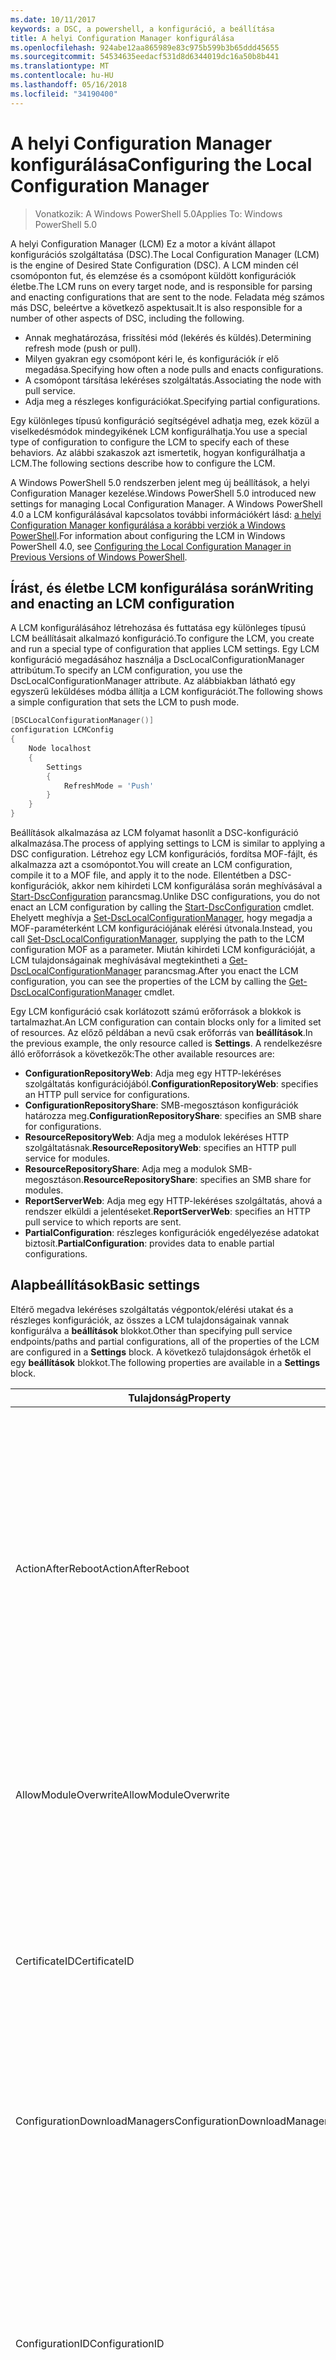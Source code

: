 ```yaml
---
ms.date: 10/11/2017
keywords: a DSC, a powershell, a konfiguráció, a beállítása
title: A helyi Configuration Manager konfigurálása
ms.openlocfilehash: 924abe12aa865989e83c975b599b3b65ddd45655
ms.sourcegitcommit: 54534635eedacf531d8d6344019dc16a50b8b441
ms.translationtype: MT
ms.contentlocale: hu-HU
ms.lasthandoff: 05/16/2018
ms.locfileid: "34190400"
---
```

# <a name="configuring-the-local-configuration-manager"></a><span data-ttu-id="a6c95-103">A helyi Configuration Manager konfigurálása</span><span class="sxs-lookup"><span data-stu-id="a6c95-103">Configuring the Local Configuration Manager</span></span>

> <span data-ttu-id="a6c95-104">Vonatkozik: A Windows PowerShell 5.0</span><span class="sxs-lookup"><span data-stu-id="a6c95-104">Applies To: Windows PowerShell 5.0</span></span>

<span data-ttu-id="a6c95-105">A helyi Configuration Manager (LCM) Ez a motor a kívánt állapot konfigurációs szolgáltatása (DSC).</span><span class="sxs-lookup"><span data-stu-id="a6c95-105">The Local Configuration Manager (LCM) is the engine of Desired State Configuration (DSC).</span></span>
<span data-ttu-id="a6c95-106">A LCM minden cél csomóponton fut, és elemzése és a csomópont küldött konfigurációk életbe.</span><span class="sxs-lookup"><span data-stu-id="a6c95-106">The LCM runs on every target node, and is responsible for parsing and enacting configurations that are sent to the node.</span></span>
<span data-ttu-id="a6c95-107">Feladata még számos más DSC, beleértve a következő aspektusait.</span><span class="sxs-lookup"><span data-stu-id="a6c95-107">It is also responsible for a number of other aspects of DSC, including the following.</span></span>

- <span data-ttu-id="a6c95-108">Annak meghatározása, frissítési mód (lekérés és küldés).</span><span class="sxs-lookup"><span data-stu-id="a6c95-108">Determining refresh mode (push or pull).</span></span>
- <span data-ttu-id="a6c95-109">Milyen gyakran egy csomópont kéri le, és konfigurációk ír elő megadása.</span><span class="sxs-lookup"><span data-stu-id="a6c95-109">Specifying how often a node pulls and enacts configurations.</span></span>
- <span data-ttu-id="a6c95-110">A csomópont társítása lekéréses szolgáltatás.</span><span class="sxs-lookup"><span data-stu-id="a6c95-110">Associating the node with pull service.</span></span>
- <span data-ttu-id="a6c95-111">Adja meg a részleges konfigurációkat.</span><span class="sxs-lookup"><span data-stu-id="a6c95-111">Specifying partial configurations.</span></span>

<span data-ttu-id="a6c95-112">Egy különleges típusú konfiguráció segítségével adhatja meg, ezek közül a viselkedésmódok mindegyikének LCM konfigurálhatja.</span><span class="sxs-lookup"><span data-stu-id="a6c95-112">You use a special type of configuration to configure the LCM to specify each of these behaviors.</span></span>
<span data-ttu-id="a6c95-113">Az alábbi szakaszok azt ismertetik, hogyan konfigurálhatja a LCM.</span><span class="sxs-lookup"><span data-stu-id="a6c95-113">The following sections describe how to configure the LCM.</span></span>

<span data-ttu-id="a6c95-114">A Windows PowerShell 5.0 rendszerben jelent meg új beállítások, a helyi Configuration Manager kezelése.</span><span class="sxs-lookup"><span data-stu-id="a6c95-114">Windows PowerShell 5.0 introduced new settings for managing Local Configuration Manager.</span></span>
<span data-ttu-id="a6c95-115">A Windows PowerShell 4.0 a LCM konfigurálásával kapcsolatos további információkért lásd: [a helyi Configuration Manager konfigurálása a korábbi verziók a Windows PowerShell](metaconfig4.md).</span><span class="sxs-lookup"><span data-stu-id="a6c95-115">For information about configuring the LCM in Windows PowerShell 4.0, see [Configuring the Local Configuration Manager in Previous Versions of Windows PowerShell](metaconfig4.md).</span></span>

## <a name="writing-and-enacting-an-lcm-configuration"></a><span data-ttu-id="a6c95-116">Írást, és életbe LCM konfigurálása során</span><span class="sxs-lookup"><span data-stu-id="a6c95-116">Writing and enacting an LCM configuration</span></span>

<span data-ttu-id="a6c95-117">A LCM konfigurálásához létrehozása és futtatása egy különleges típusú LCM beállításait alkalmazó konfiguráció.</span><span class="sxs-lookup"><span data-stu-id="a6c95-117">To configure the LCM, you create and run a special type of configuration that applies LCM settings.</span></span>
<span data-ttu-id="a6c95-118">Egy LCM konfiguráció megadásához használja a DscLocalConfigurationManager attribútum.</span><span class="sxs-lookup"><span data-stu-id="a6c95-118">To specify an LCM configuration, you use the DscLocalConfigurationManager attribute.</span></span>
<span data-ttu-id="a6c95-119">Az alábbiakban látható egy egyszerű leküldéses módba állítja a LCM konfigurációt.</span><span class="sxs-lookup"><span data-stu-id="a6c95-119">The following shows a simple configuration that sets the LCM to push mode.</span></span>

```powershell
[DSCLocalConfigurationManager()]
configuration LCMConfig
{
    Node localhost
    {
        Settings
        {
            RefreshMode = 'Push'
        }
    }
}
```

<span data-ttu-id="a6c95-120">Beállítások alkalmazása az LCM folyamat hasonlít a DSC-konfiguráció alkalmazása.</span><span class="sxs-lookup"><span data-stu-id="a6c95-120">The process of applying settings to LCM is similar to applying a DSC configuration.</span></span>
<span data-ttu-id="a6c95-121">Létrehoz egy LCM konfigurációs, fordítsa MOF-fájlt, és alkalmazza azt a csomópontot.</span><span class="sxs-lookup"><span data-stu-id="a6c95-121">You will create an LCM configuration, compile it to a MOF file, and apply it to the node.</span></span>
<span data-ttu-id="a6c95-122">Ellentétben a DSC-konfigurációk, akkor nem kihirdeti LCM konfigurálása során meghívásával a [Start-DscConfiguration](https://technet.microsoft.com/en-us/library/dn521623.aspx) parancsmag.</span><span class="sxs-lookup"><span data-stu-id="a6c95-122">Unlike DSC configurations, you do not enact an LCM configuration by calling the [Start-DscConfiguration](https://technet.microsoft.com/en-us/library/dn521623.aspx) cmdlet.</span></span>
<span data-ttu-id="a6c95-123">Ehelyett meghívja a [Set-DscLocalConfigurationManager](https://technet.microsoft.com/en-us/library/dn521621.aspx), hogy megadja a MOF-paraméterként LCM konfigurációjának elérési útvonala.</span><span class="sxs-lookup"><span data-stu-id="a6c95-123">Instead, you call [Set-DscLocalConfigurationManager](https://technet.microsoft.com/en-us/library/dn521621.aspx), supplying the path to the LCM configuration MOF as a parameter.</span></span>
<span data-ttu-id="a6c95-124">Miután kihirdeti LCM konfigurációját, a LCM tulajdonságainak meghívásával megtekintheti a [Get-DscLocalConfigurationManager](https://technet.microsoft.com/en-us/library/dn407378.aspx) parancsmag.</span><span class="sxs-lookup"><span data-stu-id="a6c95-124">After you enact the LCM configuration, you can see the properties of the LCM by calling the [Get-DscLocalConfigurationManager](https://technet.microsoft.com/en-us/library/dn407378.aspx) cmdlet.</span></span>

<span data-ttu-id="a6c95-125">Egy LCM konfiguráció csak korlátozott számú erőforrások a blokkok is tartalmazhat.</span><span class="sxs-lookup"><span data-stu-id="a6c95-125">An LCM configuration can contain blocks only for a limited set of resources.</span></span>
<span data-ttu-id="a6c95-126">Az előző példában a nevű csak erőforrás van **beállítások**.</span><span class="sxs-lookup"><span data-stu-id="a6c95-126">In the previous example, the only resource called is **Settings**.</span></span>
<span data-ttu-id="a6c95-127">A rendelkezésre álló erőforrások a következők:</span><span class="sxs-lookup"><span data-stu-id="a6c95-127">The other available resources are:</span></span>

* <span data-ttu-id="a6c95-128">**ConfigurationRepositoryWeb**: Adja meg egy HTTP-lekéréses szolgáltatás konfigurációjából.</span><span class="sxs-lookup"><span data-stu-id="a6c95-128">**ConfigurationRepositoryWeb**: specifies an HTTP pull service for configurations.</span></span>
* <span data-ttu-id="a6c95-129">**ConfigurationRepositoryShare**: SMB-megosztáson konfigurációk határozza meg.</span><span class="sxs-lookup"><span data-stu-id="a6c95-129">**ConfigurationRepositoryShare**: specifies an SMB share for configurations.</span></span>
* <span data-ttu-id="a6c95-130">**ResourceRepositoryWeb**: Adja meg a modulok lekéréses HTTP szolgáltatásnak.</span><span class="sxs-lookup"><span data-stu-id="a6c95-130">**ResourceRepositoryWeb**: specifies an HTTP pull service for modules.</span></span>
* <span data-ttu-id="a6c95-131">**ResourceRepositoryShare**: Adja meg a modulok SMB-megosztáson.</span><span class="sxs-lookup"><span data-stu-id="a6c95-131">**ResourceRepositoryShare**: specifies an SMB share for modules.</span></span>
* <span data-ttu-id="a6c95-132">**ReportServerWeb**: Adja meg egy HTTP-lekéréses szolgáltatás, ahová a rendszer elküldi a jelentéseket.</span><span class="sxs-lookup"><span data-stu-id="a6c95-132">**ReportServerWeb**: specifies an HTTP pull service to which reports are sent.</span></span>
* <span data-ttu-id="a6c95-133">**PartialConfiguration**: részleges konfigurációk engedélyezése adatokat biztosít.</span><span class="sxs-lookup"><span data-stu-id="a6c95-133">**PartialConfiguration**: provides data to enable partial configurations.</span></span>

## <a name="basic-settings"></a><span data-ttu-id="a6c95-134">Alapbeállítások</span><span class="sxs-lookup"><span data-stu-id="a6c95-134">Basic settings</span></span>

<span data-ttu-id="a6c95-135">Eltérő megadva lekéréses szolgáltatás végpontok/elérési utakat és a részleges konfigurációk, az összes a LCM tulajdonságainak vannak konfigurálva a **beállítások** blokkot.</span><span class="sxs-lookup"><span data-stu-id="a6c95-135">Other than specifying pull service endpoints/paths and partial configurations, all of the properties of the LCM are configured in a **Settings** block.</span></span>
<span data-ttu-id="a6c95-136">A következő tulajdonságok érhetők el egy **beállítások** blokkot.</span><span class="sxs-lookup"><span data-stu-id="a6c95-136">The following properties are available in a **Settings** block.</span></span>

|  <span data-ttu-id="a6c95-137">Tulajdonság</span><span class="sxs-lookup"><span data-stu-id="a6c95-137">Property</span></span>  |  <span data-ttu-id="a6c95-138">Típus</span><span class="sxs-lookup"><span data-stu-id="a6c95-138">Type</span></span>  |  <span data-ttu-id="a6c95-139">Leírás</span><span class="sxs-lookup"><span data-stu-id="a6c95-139">Description</span></span>   |
|----------- |------- |--------------- |
| <span data-ttu-id="a6c95-140">ActionAfterReboot</span><span class="sxs-lookup"><span data-stu-id="a6c95-140">ActionAfterReboot</span></span>| <span data-ttu-id="a6c95-141">karakterlánc</span><span class="sxs-lookup"><span data-stu-id="a6c95-141">string</span></span>| <span data-ttu-id="a6c95-142">Itt adhatja meg, mi történik, a rendszer újraindítása után a beállítások alkalmazása során.</span><span class="sxs-lookup"><span data-stu-id="a6c95-142">Specifies what happens after a reboot during the application of a configuration.</span></span> <span data-ttu-id="a6c95-143">A lehetséges értékek a következők __"ContinueConfiguration"__ és __"StopConfiguration"__.</span><span class="sxs-lookup"><span data-stu-id="a6c95-143">The possible values are __"ContinueConfiguration"__ and __"StopConfiguration"__.</span></span> <ul><li> <span data-ttu-id="a6c95-144">__ContinueConfiguration__: továbbra is a számítógép újraindítása után a jelenlegi konfiguráció alkalmazása.</span><span class="sxs-lookup"><span data-stu-id="a6c95-144">__ContinueConfiguration__: Continue applying the current configuration after machine reboot.</span></span> <span data-ttu-id="a6c95-145">Ez az az alapértelmezett érték</span><span class="sxs-lookup"><span data-stu-id="a6c95-145">This is the default value</span></span></li><li><span data-ttu-id="a6c95-146">__StopConfiguration__: állítsa le a számítógép újraindítása után az aktuális konfigurációt.</span><span class="sxs-lookup"><span data-stu-id="a6c95-146">__StopConfiguration__: Stop the current configuration after machine reboot.</span></span></li></ul>|
| <span data-ttu-id="a6c95-147">AllowModuleOverwrite</span><span class="sxs-lookup"><span data-stu-id="a6c95-147">AllowModuleOverwrite</span></span>| <span data-ttu-id="a6c95-148">logikai érték</span><span class="sxs-lookup"><span data-stu-id="a6c95-148">bool</span></span>| <span data-ttu-id="a6c95-149">__$TRUE__ Ha lekéréses szolgáltatásból letöltött új konfigurációk engedélyezettek-e a célcsomóponton lévő régi felülírják.</span><span class="sxs-lookup"><span data-stu-id="a6c95-149">__$TRUE__ if new configurations downloaded from the pull service are allowed to overwrite the old ones on the target node.</span></span> <span data-ttu-id="a6c95-150">Ellenkező esetben $FALSE.</span><span class="sxs-lookup"><span data-stu-id="a6c95-150">Otherwise, $FALSE.</span></span>|
| <span data-ttu-id="a6c95-151">CertificateID</span><span class="sxs-lookup"><span data-stu-id="a6c95-151">CertificateID</span></span>| <span data-ttu-id="a6c95-152">karakterlánc</span><span class="sxs-lookup"><span data-stu-id="a6c95-152">string</span></span>| <span data-ttu-id="a6c95-153">A konfigurációban átadott hitelesítő biztosításához használt tanúsítvány ujjlenyomata.</span><span class="sxs-lookup"><span data-stu-id="a6c95-153">The thumbprint of a certificate used to secure credentials passed in a configuration.</span></span> <span data-ttu-id="a6c95-154">További információ: [szeretné védeni a Windows PowerShell célállapot-konfiguráció-felhasználó hitelesítő adatait a](http://blogs.msdn.com/b/powershell/archive/2014/01/31/want-to-secure-credentials-in-windows-powershell-desired-state-configuration.aspx)?.</span><span class="sxs-lookup"><span data-stu-id="a6c95-154">For more information see [Want to secure credentials in Windows PowerShell Desired State Configuration](http://blogs.msdn.com/b/powershell/archive/2014/01/31/want-to-secure-credentials-in-windows-powershell-desired-state-configuration.aspx)?.</span></span> <br> <span data-ttu-id="a6c95-155">__Megjegyzés:__ ez kezeli automatikusan Azure Automation DSC lekérési szolgáltatás használatakor.</span><span class="sxs-lookup"><span data-stu-id="a6c95-155">__Note:__ this is managed automatically if using Azure Automation DSC pull service.</span></span>|
| <span data-ttu-id="a6c95-156">ConfigurationDownloadManagers</span><span class="sxs-lookup"><span data-stu-id="a6c95-156">ConfigurationDownloadManagers</span></span>| <span data-ttu-id="a6c95-157">CimInstance]</span><span class="sxs-lookup"><span data-stu-id="a6c95-157">CimInstance[]</span></span>| <span data-ttu-id="a6c95-158">Elavult.</span><span class="sxs-lookup"><span data-stu-id="a6c95-158">Obsolete.</span></span> <span data-ttu-id="a6c95-159">Használjon __ConfigurationRepositoryWeb__ és __ConfigurationRepositoryShare__ érdekében adja meg a konfigurációs lekéréses szolgáltatás végpontjait.</span><span class="sxs-lookup"><span data-stu-id="a6c95-159">Use __ConfigurationRepositoryWeb__ and __ConfigurationRepositoryShare__ blocks to define configuration pull service endpoints.</span></span>|
| <span data-ttu-id="a6c95-160">ConfigurationID</span><span class="sxs-lookup"><span data-stu-id="a6c95-160">ConfigurationID</span></span>| <span data-ttu-id="a6c95-161">karakterlánc</span><span class="sxs-lookup"><span data-stu-id="a6c95-161">string</span></span>| <span data-ttu-id="a6c95-162">A visszamenőleges kompatibilitás érdekében régebbi lekéréses szolgáltatás verziók.</span><span class="sxs-lookup"><span data-stu-id="a6c95-162">For backwards compatibility with older pull service versions.</span></span> <span data-ttu-id="a6c95-163">A GUID, amely azonosítja a konfigurációs fájl lekérni egy lekéréses szolgáltatásból.</span><span class="sxs-lookup"><span data-stu-id="a6c95-163">A GUID that identifies the configuration file to get from a pull service.</span></span> <span data-ttu-id="a6c95-164">Ha a konfiguráció neve MOF ConfigurationID.mof neve a csomópont konfigurációk fogja lekérni lekéréses szolgáltatás.</span><span class="sxs-lookup"><span data-stu-id="a6c95-164">The node will pull configurations on the pull service if the name of the configuration MOF is named ConfigurationID.mof.</span></span><br> <span data-ttu-id="a6c95-165">__Megjegyzés:__ állítani ezt a tulajdonságot, ha regisztrálja a csomópont egy lekéréses szolgáltatással használatával __RegistrationKey__ nem működik.</span><span class="sxs-lookup"><span data-stu-id="a6c95-165">__Note:__ If you set this property, registering the node with a pull service by using __RegistrationKey__ does not work.</span></span> <span data-ttu-id="a6c95-166">További információkért lásd: [konfigurációs nevű lekéréses ügyféltelepítéshez](pullClientConfigNames.md).</span><span class="sxs-lookup"><span data-stu-id="a6c95-166">For more information, see [Setting up a pull client with configuration names](pullClientConfigNames.md).</span></span>|
| <span data-ttu-id="a6c95-167">ConfigurationMode</span><span class="sxs-lookup"><span data-stu-id="a6c95-167">ConfigurationMode</span></span>| <span data-ttu-id="a6c95-168">karakterlánc</span><span class="sxs-lookup"><span data-stu-id="a6c95-168">string</span></span> | <span data-ttu-id="a6c95-169">Itt adhatja meg, hogyan a LCM ténylegesen a beállítások alkalmazása a célcsomópontokat.</span><span class="sxs-lookup"><span data-stu-id="a6c95-169">Specifies how the LCM actually applies the configuration to the target nodes.</span></span> <span data-ttu-id="a6c95-170">A lehetséges értékek: __"ApplyOnly"__,__"ApplyAndMonitor"__, és __"ApplyAndAutoCorrect"__.</span><span class="sxs-lookup"><span data-stu-id="a6c95-170">Possible values are __"ApplyOnly"__,__"ApplyAndMonitor"__, and __"ApplyAndAutoCorrect"__.</span></span> <ul><li><span data-ttu-id="a6c95-171">__ApplyOnly__: DSC konfigurációjának alkalmazására szolgál, és nincs semmi hatása további, kivéve, ha az új konfiguráció célcsomóponton való vagy szolgáltatás új konfigurációt van lekért fejlesztőre.</span><span class="sxs-lookup"><span data-stu-id="a6c95-171">__ApplyOnly__: DSC applies the configuration and does nothing further unless a new configuration is pushed to the target node or when a new configuration is pulled from a service.</span></span> <span data-ttu-id="a6c95-172">Az új konfiguráció első alkalmazása után DSC nem ellenőrzi a korábban konfigurált állapotból eltéréseket.</span><span class="sxs-lookup"><span data-stu-id="a6c95-172">After initial application of a new configuration, DSC does not check for drift from a previously configured state.</span></span> <span data-ttu-id="a6c95-173">Vegye figyelembe, hogy DSC megkísérli a konfiguráció alkalmazásához, amíg az sikeres előtt nem __ApplyOnly__ lép érvénybe.</span><span class="sxs-lookup"><span data-stu-id="a6c95-173">Note that DSC will attempt to apply the configuration until it is successful before __ApplyOnly__ takes effect.</span></span> </li><li> <span data-ttu-id="a6c95-174">__ApplyAndMonitor__: Ez az az alapértelmezett érték.</span><span class="sxs-lookup"><span data-stu-id="a6c95-174">__ApplyAndMonitor__: This is the default value.</span></span> <span data-ttu-id="a6c95-175">A LCM alkalmazza minden új konfigurációt.</span><span class="sxs-lookup"><span data-stu-id="a6c95-175">The LCM applies any new configurations.</span></span> <span data-ttu-id="a6c95-176">Az új konfiguráció első alkalmazása után a célcsomóponton drifts kívánt állapotból, ha DSC jelent a naplókban az eltérés.</span><span class="sxs-lookup"><span data-stu-id="a6c95-176">After initial application of a new configuration, if the target node drifts from the desired state, DSC reports the discrepancy in logs.</span></span> <span data-ttu-id="a6c95-177">Vegye figyelembe, hogy DSC megkísérli a konfiguráció alkalmazásához, amíg az sikeres előtt nem __ApplyAndMonitor__ lép érvénybe.</span><span class="sxs-lookup"><span data-stu-id="a6c95-177">Note that DSC will attempt to apply the configuration until it is successful before __ApplyAndMonitor__ takes effect.</span></span></li><li><span data-ttu-id="a6c95-178">__ApplyAndAutoCorrect__: DSC alkalmazza minden új konfigurációt.</span><span class="sxs-lookup"><span data-stu-id="a6c95-178">__ApplyAndAutoCorrect__: DSC applies any new configurations.</span></span> <span data-ttu-id="a6c95-179">Az új konfiguráció első alkalmazása után a célcsomópont drifts kívánt állapotból, ha DSC jelent a naplókban az eltérés, majd újra alkalmazza a jelenlegi konfiguráció.</span><span class="sxs-lookup"><span data-stu-id="a6c95-179">After initial application of a new configuration, if the target node drifts from the desired state, DSC reports the discrepancy in logs, and then re-applies the current configuration.</span></span></li></ul>|
| <span data-ttu-id="a6c95-180">ConfigurationModeFrequencyMins</span><span class="sxs-lookup"><span data-stu-id="a6c95-180">ConfigurationModeFrequencyMins</span></span>| <span data-ttu-id="a6c95-181">UInt32</span><span class="sxs-lookup"><span data-stu-id="a6c95-181">UInt32</span></span>| <span data-ttu-id="a6c95-182">Milyen gyakran (percben), a jelenlegi konfiguráció be van jelölve, és alkalmazza.</span><span class="sxs-lookup"><span data-stu-id="a6c95-182">How often, in minutes, the current configuration is checked and applied.</span></span> <span data-ttu-id="a6c95-183">A rendszer figyelmen kívül hagyja ezt a tulajdonságot, ha a ConfigurationMode tulajdonsága ApplyOnly.</span><span class="sxs-lookup"><span data-stu-id="a6c95-183">This property is ignored if the ConfigurationMode property is set to ApplyOnly.</span></span> <span data-ttu-id="a6c95-184">Az alapértelmezett érték 15.</span><span class="sxs-lookup"><span data-stu-id="a6c95-184">The default value is 15.</span></span>|
| <span data-ttu-id="a6c95-185">DebugMode</span><span class="sxs-lookup"><span data-stu-id="a6c95-185">DebugMode</span></span>| <span data-ttu-id="a6c95-186">karakterlánc</span><span class="sxs-lookup"><span data-stu-id="a6c95-186">string</span></span>| <span data-ttu-id="a6c95-187">A lehetséges értékek: __nincs__, __ForceModuleImport__, és __összes__.</span><span class="sxs-lookup"><span data-stu-id="a6c95-187">Possible values are __None__, __ForceModuleImport__, and __All__.</span></span> <ul><li><span data-ttu-id="a6c95-188">Beállítása __nincs__ gyorsítótárazott erőforrások használatára.</span><span class="sxs-lookup"><span data-stu-id="a6c95-188">Set to __None__ to use cached resources.</span></span> <span data-ttu-id="a6c95-189">Ez az alapértelmezett, és éles esetekben kell használni.</span><span class="sxs-lookup"><span data-stu-id="a6c95-189">This is the default and should be used in production scenarios.</span></span></li><li><span data-ttu-id="a6c95-190">Beállítás __ForceModuleImport__, DSC erőforrás modul, töltse be újra, még akkor is, ha azokat korábban betöltötte és gyorsítótárazott LCM okoz.</span><span class="sxs-lookup"><span data-stu-id="a6c95-190">Setting to __ForceModuleImport__, causes the LCM to reload any DSC resource modules, even if they have been previously loaded and cached.</span></span> <span data-ttu-id="a6c95-191">Ez teljesítményére hatással van a DSC-műveletek, minden modul használatára van töltve.</span><span class="sxs-lookup"><span data-stu-id="a6c95-191">This impacts the performance of DSC operations as each module is reloaded on use.</span></span> <span data-ttu-id="a6c95-192">Általában akkor használja ezt az értéket közben egy erőforrás-hibakeresés</span><span class="sxs-lookup"><span data-stu-id="a6c95-192">Typically you would use this value while debugging a resource</span></span></li><li><span data-ttu-id="a6c95-193">Ebben a kiadásban __összes__ azonos __ForceModuleImport__</span><span class="sxs-lookup"><span data-stu-id="a6c95-193">In this release, __All__ is same as __ForceModuleImport__</span></span></li></ul> |
| <span data-ttu-id="a6c95-194">RebootNodeIfNeeded</span><span class="sxs-lookup"><span data-stu-id="a6c95-194">RebootNodeIfNeeded</span></span>| <span data-ttu-id="a6c95-195">logikai érték</span><span class="sxs-lookup"><span data-stu-id="a6c95-195">bool</span></span>| <span data-ttu-id="a6c95-196">Állítsa ezt a beállítást __$true__ automatikusan újraindítja a csomópont a konfigurációkat, amelyek a szükséges újraindítás alkalmazása után.</span><span class="sxs-lookup"><span data-stu-id="a6c95-196">Set this to __$true__ to automatically reboot the node after a configuration that requires reboot is applied.</span></span> <span data-ttu-id="a6c95-197">Ellenkező esetben kell újraindítani a rendszert manuálisan minden beállítást, amelynek ezt a csomópontot.</span><span class="sxs-lookup"><span data-stu-id="a6c95-197">Otherwise, you will have to manually reboot the node for any configuration that requires it.</span></span> <span data-ttu-id="a6c95-198">Az alapértelmezett érték __$false__.</span><span class="sxs-lookup"><span data-stu-id="a6c95-198">The default value is __$false__.</span></span> <span data-ttu-id="a6c95-199">Ezt a beállítást, ha újraindítás feltétel végrehajtása nem DSC (például a Windows Installer) által használandó egyesítése együtt a [xPendingReboot](https://github.com/powershell/xpendingreboot) modul.</span><span class="sxs-lookup"><span data-stu-id="a6c95-199">To use this setting when a reboot condition is enacted by something other than DSC (such as Windows Installer), combine this setting with the [xPendingReboot](https://github.com/powershell/xpendingreboot) module.</span></span>|
| <span data-ttu-id="a6c95-200">RefreshMode</span><span class="sxs-lookup"><span data-stu-id="a6c95-200">RefreshMode</span></span>| <span data-ttu-id="a6c95-201">karakterlánc</span><span class="sxs-lookup"><span data-stu-id="a6c95-201">string</span></span>| <span data-ttu-id="a6c95-202">Itt adhatja meg, hogyan a LCM lekérdezi a konfigurációkat.</span><span class="sxs-lookup"><span data-stu-id="a6c95-202">Specifies how the LCM gets configurations.</span></span> <span data-ttu-id="a6c95-203">A lehetséges értékek a következők __"Letiltva"__, __"Push"__, és __"Pull"__.</span><span class="sxs-lookup"><span data-stu-id="a6c95-203">The possible values are __"Disabled"__, __"Push"__, and __"Pull"__.</span></span> <ul><li><span data-ttu-id="a6c95-204">__Letiltott__: a DSC-konfigurációk le van tiltva ezen a csomóponton.</span><span class="sxs-lookup"><span data-stu-id="a6c95-204">__Disabled__: DSC configurations are disabled for this node.</span></span></li><li> <span data-ttu-id="a6c95-205">__Leküldéses__: konfigurációk meghívásával kezdeményezett a [Start-DscConfiguration](https://technet.microsoft.com/en-us/library/dn521623.aspx) parancsmag.</span><span class="sxs-lookup"><span data-stu-id="a6c95-205">__Push__: Configurations are initiated by calling the [Start-DscConfiguration](https://technet.microsoft.com/en-us/library/dn521623.aspx) cmdlet.</span></span> <span data-ttu-id="a6c95-206">A konfiguráció alkalmazása azonnal megtörténik a csomópontra.</span><span class="sxs-lookup"><span data-stu-id="a6c95-206">The configuration is applied immediately to the node.</span></span> <span data-ttu-id="a6c95-207">Ez az alapértelmezett érték.</span><span class="sxs-lookup"><span data-stu-id="a6c95-207">This is the default value.</span></span></li><li><span data-ttu-id="a6c95-208">__Lekéréses:__ lekéréses szolgáltatás vagy az SMB elérési konfigurációk rendszeresen ellenőrzi a csomópont van konfigurálva.</span><span class="sxs-lookup"><span data-stu-id="a6c95-208">__Pull:__ The node is configured to regularly check for configurations from a pull service or SMB path.</span></span> <span data-ttu-id="a6c95-209">Ha ez a tulajdonság értéke __lekéréses__, egy HTTP (szolgáltatás) vagy SMB (megosztás) elérési utat adjon meg egy __ConfigurationRepositoryWeb__ vagy __ConfigurationRepositoryShare__ blokkot.</span><span class="sxs-lookup"><span data-stu-id="a6c95-209">If this property is set to __Pull__, you must specify an HTTP (service) or SMB (share) path in a __ConfigurationRepositoryWeb__ or __ConfigurationRepositoryShare__ block.</span></span></li></ul>|
| <span data-ttu-id="a6c95-210">RefreshFrequencyMins</span><span class="sxs-lookup"><span data-stu-id="a6c95-210">RefreshFrequencyMins</span></span>| <span data-ttu-id="a6c95-211">UInt32</span><span class="sxs-lookup"><span data-stu-id="a6c95-211">Uint32</span></span>| <span data-ttu-id="a6c95-212">Az időtartamot (percben), amelynél a LCM frissített konfigurációt beolvasandó lekéréses szolgáltatás ellenőrzi.</span><span class="sxs-lookup"><span data-stu-id="a6c95-212">The time interval, in minutes, at which the LCM checks a pull service to get updated configurations.</span></span> <span data-ttu-id="a6c95-213">A rendszer figyelmen kívül hagyja ezt az értéket, ha a LCM nem lekéréses módban van konfigurálva.</span><span class="sxs-lookup"><span data-stu-id="a6c95-213">This value is ignored if the LCM is not configured in pull mode.</span></span> <span data-ttu-id="a6c95-214">Az alapértelmezett érték 30.</span><span class="sxs-lookup"><span data-stu-id="a6c95-214">The default value is 30.</span></span>|
| <span data-ttu-id="a6c95-215">ReportManagers</span><span class="sxs-lookup"><span data-stu-id="a6c95-215">ReportManagers</span></span>| <span data-ttu-id="a6c95-216">CimInstance]</span><span class="sxs-lookup"><span data-stu-id="a6c95-216">CimInstance[]</span></span>| <span data-ttu-id="a6c95-217">Elavult.</span><span class="sxs-lookup"><span data-stu-id="a6c95-217">Obsolete.</span></span> <span data-ttu-id="a6c95-218">Használjon __ReportServerWeb__ küldendő végpont meghatározása érdekében jelentésadatait lekéréses szolgáltatáshoz.</span><span class="sxs-lookup"><span data-stu-id="a6c95-218">Use __ReportServerWeb__ blocks to define an endpoint to send reporting data to a pull service.</span></span>|
| <span data-ttu-id="a6c95-219">ResourceModuleManagers</span><span class="sxs-lookup"><span data-stu-id="a6c95-219">ResourceModuleManagers</span></span>| <span data-ttu-id="a6c95-220">CimInstance]</span><span class="sxs-lookup"><span data-stu-id="a6c95-220">CimInstance[]</span></span>| <span data-ttu-id="a6c95-221">Elavult.</span><span class="sxs-lookup"><span data-stu-id="a6c95-221">Obsolete.</span></span> <span data-ttu-id="a6c95-222">Használjon __ResourceRepositoryWeb__ és __ResourceRepositoryShare__ lekéréses meghatározása érdekében szolgáltatás HTTP-végpontokról vagy SMB-elérési utak, illetve.</span><span class="sxs-lookup"><span data-stu-id="a6c95-222">Use __ResourceRepositoryWeb__ and __ResourceRepositoryShare__ blocks to define pull service HTTP endpoints or SMB paths, respectively.</span></span>|
| <span data-ttu-id="a6c95-223">PartialConfigurations</span><span class="sxs-lookup"><span data-stu-id="a6c95-223">PartialConfigurations</span></span>| <span data-ttu-id="a6c95-224">CimInstance</span><span class="sxs-lookup"><span data-stu-id="a6c95-224">CimInstance</span></span>| <span data-ttu-id="a6c95-225">Nincs megvalósítva.</span><span class="sxs-lookup"><span data-stu-id="a6c95-225">Not implemented.</span></span> <span data-ttu-id="a6c95-226">Ne használja.</span><span class="sxs-lookup"><span data-stu-id="a6c95-226">Do not use.</span></span>|
| <span data-ttu-id="a6c95-227">StatusRetentionTimeInDays</span><span class="sxs-lookup"><span data-stu-id="a6c95-227">StatusRetentionTimeInDays</span></span> | <span data-ttu-id="a6c95-228">UInt32</span><span class="sxs-lookup"><span data-stu-id="a6c95-228">UInt32</span></span>| <span data-ttu-id="a6c95-229">A LCM tartja az aktuális konfigurációs állapotát napok száma.</span><span class="sxs-lookup"><span data-stu-id="a6c95-229">The number of days the LCM keeps the status of the current configuration.</span></span>|

## <a name="pull-service"></a><span data-ttu-id="a6c95-230">Lekéréses szolgáltatás</span><span class="sxs-lookup"><span data-stu-id="a6c95-230">Pull service</span></span>

<span data-ttu-id="a6c95-231">LCM konfigurációt is támogatja a következő típusú lekéréses Szolgáltatásvégpontok:</span><span class="sxs-lookup"><span data-stu-id="a6c95-231">LCM configuration supports defining the following types of pull service endpoints:</span></span>

- <span data-ttu-id="a6c95-232">**Konfigurációs kiszolgáló**: a DSC-konfigurációk tára.</span><span class="sxs-lookup"><span data-stu-id="a6c95-232">**Configuration server**: A repository for DSC configurations.</span></span> <span data-ttu-id="a6c95-233">Adja meg a konfigurációs kiszolgálók használatával **ConfigurationRepositoryWeb** (a web-alapú kiszolgálók) és **ConfigurationRepositoryShare** (az SMB-alapú kiszolgálók) blokkokat.</span><span class="sxs-lookup"><span data-stu-id="a6c95-233">Define configuration servers by using **ConfigurationRepositoryWeb** (for web-based servers) and **ConfigurationRepositoryShare** (for SMB-based servers) blocks.</span></span>
- <span data-ttu-id="a6c95-234">**Erőforrás-kiszolgáló**: a DSC-erőforrások, PowerShell-modulok csomagolt tára.</span><span class="sxs-lookup"><span data-stu-id="a6c95-234">**Resource server**: A repository for DSC resources, packaged as PowerShell modules.</span></span> <span data-ttu-id="a6c95-235">Adja meg az erőforrás-kiszolgálók használatával **ResourceRepositoryWeb** (a web-alapú kiszolgálók) és **ResourceRepositoryShare** (az SMB-alapú kiszolgálók) blokkokat.</span><span class="sxs-lookup"><span data-stu-id="a6c95-235">Define resource servers by using **ResourceRepositoryWeb** (for web-based servers) and **ResourceRepositoryShare** (for SMB-based servers) blocks.</span></span>
- <span data-ttu-id="a6c95-236">**Jelentéskészítő kiszolgáló**: egy szolgáltatás, amely DSC jelentés adatokat küld.</span><span class="sxs-lookup"><span data-stu-id="a6c95-236">**Report server**: A service that DSC sends report data to.</span></span> <span data-ttu-id="a6c95-237">Adja meg a jelentéskészítő kiszolgáló használatával **ReportServerWeb** blokkolja.</span><span class="sxs-lookup"><span data-stu-id="a6c95-237">Define report servers by using **ReportServerWeb** blocks.</span></span> <span data-ttu-id="a6c95-238">A jelentéskészítő kiszolgáló webszolgáltatás kell lennie.</span><span class="sxs-lookup"><span data-stu-id="a6c95-238">A report server must be a web service.</span></span>

<span data-ttu-id="a6c95-239">További információ a lekéréses szolgáltatás:, [kívánt állapot konfigurációs lekéréses szolgáltatás](pullServer.md).</span><span class="sxs-lookup"><span data-stu-id="a6c95-239">For more details on pull service see, [Desired State Configuration Pull Service](pullServer.md).</span></span>

## <a name="configuration-server-blocks"></a><span data-ttu-id="a6c95-240">Konfigurációs kiszolgáló blokkok</span><span class="sxs-lookup"><span data-stu-id="a6c95-240">Configuration server blocks</span></span>

<span data-ttu-id="a6c95-241">A web-alapú konfigurációs kiszolgáló megadásához hozzon létre egy **ConfigurationRepositoryWeb** blokkot.</span><span class="sxs-lookup"><span data-stu-id="a6c95-241">To define a web-based configuration server, you create a **ConfigurationRepositoryWeb** block.</span></span>
<span data-ttu-id="a6c95-242">A **ConfigurationRepositoryWeb** következő tulajdonságait határozza meg.</span><span class="sxs-lookup"><span data-stu-id="a6c95-242">A **ConfigurationRepositoryWeb** defines the following properties.</span></span>

|<span data-ttu-id="a6c95-243">Tulajdonság</span><span class="sxs-lookup"><span data-stu-id="a6c95-243">Property</span></span>|<span data-ttu-id="a6c95-244">Típus</span><span class="sxs-lookup"><span data-stu-id="a6c95-244">Type</span></span>|<span data-ttu-id="a6c95-245">Leírás</span><span class="sxs-lookup"><span data-stu-id="a6c95-245">Description</span></span>|
|---|---|---|
|<span data-ttu-id="a6c95-246">AllowUnsecureConnection</span><span class="sxs-lookup"><span data-stu-id="a6c95-246">AllowUnsecureConnection</span></span>|<span data-ttu-id="a6c95-247">logikai érték</span><span class="sxs-lookup"><span data-stu-id="a6c95-247">bool</span></span>|<span data-ttu-id="a6c95-248">Beállítása **$TRUE** a kiszolgálóhoz hitelesítés anélkül, hogy a csomópont kapcsolatok lehetővé tételéhez.</span><span class="sxs-lookup"><span data-stu-id="a6c95-248">Set to **$TRUE** to allow connections from the node to the server without authentication.</span></span> <span data-ttu-id="a6c95-249">Beállítása **$FALSE** hitelesítést igényel.</span><span class="sxs-lookup"><span data-stu-id="a6c95-249">Set to **$FALSE** to require authentication.</span></span>|
|<span data-ttu-id="a6c95-250">CertificateID</span><span class="sxs-lookup"><span data-stu-id="a6c95-250">CertificateID</span></span>|<span data-ttu-id="a6c95-251">karakterlánc</span><span class="sxs-lookup"><span data-stu-id="a6c95-251">string</span></span>|<span data-ttu-id="a6c95-252">A kiszolgálón elvégzett hitelesítéshez használt tanúsítvány ujjlenyomata.</span><span class="sxs-lookup"><span data-stu-id="a6c95-252">The thumbprint of a certificate used to authenticate to the server.</span></span>|
|<span data-ttu-id="a6c95-253">ConfigurationNames</span><span class="sxs-lookup"><span data-stu-id="a6c95-253">ConfigurationNames</span></span>|<span data-ttu-id="a6c95-254">String]</span><span class="sxs-lookup"><span data-stu-id="a6c95-254">String[]</span></span>|<span data-ttu-id="a6c95-255">A cél csomópont lekérése konfigurációk nevei tömbjét.</span><span class="sxs-lookup"><span data-stu-id="a6c95-255">An array of names of configurations to be pulled by the target node.</span></span> <span data-ttu-id="a6c95-256">Segítségükkel lehetséges ugyanis csak akkor, ha a csomópont használatával a lekéréses szolgáltatással van regisztrálva a **RegistrationKey**.</span><span class="sxs-lookup"><span data-stu-id="a6c95-256">These are used only if the node is registered with the pull service by using a **RegistrationKey**.</span></span> <span data-ttu-id="a6c95-257">További információkért lásd: [konfigurációs nevű lekéréses ügyféltelepítéshez](pullClientConfigNames.md).</span><span class="sxs-lookup"><span data-stu-id="a6c95-257">For more information, see [Setting up a pull client with configuration names](pullClientConfigNames.md).</span></span>|
|<span data-ttu-id="a6c95-258">RegistrationKey</span><span class="sxs-lookup"><span data-stu-id="a6c95-258">RegistrationKey</span></span>|<span data-ttu-id="a6c95-259">karakterlánc</span><span class="sxs-lookup"><span data-stu-id="a6c95-259">string</span></span>|<span data-ttu-id="a6c95-260">A csomópont regisztrálja a lekéréses szolgáltatásban GUID.</span><span class="sxs-lookup"><span data-stu-id="a6c95-260">A GUID that registers the node with the pull service.</span></span> <span data-ttu-id="a6c95-261">További információkért lásd: [konfigurációs nevű lekéréses ügyféltelepítéshez](pullClientConfigNames.md).</span><span class="sxs-lookup"><span data-stu-id="a6c95-261">For more information, see [Setting up a pull client with configuration names](pullClientConfigNames.md).</span></span>|
|<span data-ttu-id="a6c95-262">Kiszolgáló URL-címe</span><span class="sxs-lookup"><span data-stu-id="a6c95-262">ServerURL</span></span>|<span data-ttu-id="a6c95-263">karakterlánc</span><span class="sxs-lookup"><span data-stu-id="a6c95-263">string</span></span>|<span data-ttu-id="a6c95-264">A konfigurációs szolgáltatás URL-CÍMÉT.</span><span class="sxs-lookup"><span data-stu-id="a6c95-264">The URL of the configuration service.</span></span>|

<span data-ttu-id="a6c95-265">Egyszerűbbé teheti a ConfigurationRepositoryWeb értéke konfigurálása a helyszíni csomópontok nem érhető el – példa parancsfájl lásd [metaconfigurations DSC generálásához.](https://docs.microsoft.com/en-us/azure/automation/automation-dsc-onboarding#generating-dsc-metaconfigurations)</span><span class="sxs-lookup"><span data-stu-id="a6c95-265">An example script to simplify configuring the ConfigurationRepositoryWeb value for on-premises nodes is available - see [Generating DSC metaconfigurations](https://docs.microsoft.com/en-us/azure/automation/automation-dsc-onboarding#generating-dsc-metaconfigurations)</span></span>

<span data-ttu-id="a6c95-266">Az SMB-alapú konfigurációs kiszolgáló megadásához hozzon létre egy **ConfigurationRepositoryShare** blokkot.</span><span class="sxs-lookup"><span data-stu-id="a6c95-266">To define an SMB-based configuration server, you create a **ConfigurationRepositoryShare** block.</span></span>
<span data-ttu-id="a6c95-267">A **ConfigurationRepositoryShare** következő tulajdonságait határozza meg.</span><span class="sxs-lookup"><span data-stu-id="a6c95-267">A **ConfigurationRepositoryShare** defines the following properties.</span></span>

|<span data-ttu-id="a6c95-268">Tulajdonság</span><span class="sxs-lookup"><span data-stu-id="a6c95-268">Property</span></span>|<span data-ttu-id="a6c95-269">Típus</span><span class="sxs-lookup"><span data-stu-id="a6c95-269">Type</span></span>|<span data-ttu-id="a6c95-270">Leírás</span><span class="sxs-lookup"><span data-stu-id="a6c95-270">Description</span></span>|
|---|---|---|
|<span data-ttu-id="a6c95-271">hitelesítő adatok</span><span class="sxs-lookup"><span data-stu-id="a6c95-271">Credential</span></span>|<span data-ttu-id="a6c95-272">MSFT_Credential</span><span class="sxs-lookup"><span data-stu-id="a6c95-272">MSFT_Credential</span></span>|<span data-ttu-id="a6c95-273">Az SMB-megosztás felé történő hitelesítésre használt hitelesítő adat.</span><span class="sxs-lookup"><span data-stu-id="a6c95-273">The credential used to authenticate to the SMB share.</span></span>|
|<span data-ttu-id="a6c95-274">SourcePath</span><span class="sxs-lookup"><span data-stu-id="a6c95-274">SourcePath</span></span>|<span data-ttu-id="a6c95-275">karakterlánc</span><span class="sxs-lookup"><span data-stu-id="a6c95-275">string</span></span>|<span data-ttu-id="a6c95-276">Az SMB-megosztás elérési útja</span><span class="sxs-lookup"><span data-stu-id="a6c95-276">The path of the SMB share.</span></span>|

## <a name="resource-server-blocks"></a><span data-ttu-id="a6c95-277">Erőforrás-kiszolgáló blokkok</span><span class="sxs-lookup"><span data-stu-id="a6c95-277">Resource server blocks</span></span>

<span data-ttu-id="a6c95-278">A webes erőforrás-kiszolgáló megadásához hozzon létre egy **ResourceRepositoryWeb** blokkot.</span><span class="sxs-lookup"><span data-stu-id="a6c95-278">To define a web-based resource server, you create a **ResourceRepositoryWeb** block.</span></span>
<span data-ttu-id="a6c95-279">A **ResourceRepositoryWeb** következő tulajdonságait határozza meg.</span><span class="sxs-lookup"><span data-stu-id="a6c95-279">A **ResourceRepositoryWeb** defines the following properties.</span></span>

|<span data-ttu-id="a6c95-280">Tulajdonság</span><span class="sxs-lookup"><span data-stu-id="a6c95-280">Property</span></span>|<span data-ttu-id="a6c95-281">Típus</span><span class="sxs-lookup"><span data-stu-id="a6c95-281">Type</span></span>|<span data-ttu-id="a6c95-282">Leírás</span><span class="sxs-lookup"><span data-stu-id="a6c95-282">Description</span></span>|
|---|---|---|
|<span data-ttu-id="a6c95-283">AllowUnsecureConnection</span><span class="sxs-lookup"><span data-stu-id="a6c95-283">AllowUnsecureConnection</span></span>|<span data-ttu-id="a6c95-284">logikai érték</span><span class="sxs-lookup"><span data-stu-id="a6c95-284">bool</span></span>|<span data-ttu-id="a6c95-285">Beállítása **$TRUE** a kiszolgálóhoz hitelesítés anélkül, hogy a csomópont kapcsolatok lehetővé tételéhez.</span><span class="sxs-lookup"><span data-stu-id="a6c95-285">Set to **$TRUE** to allow connections from the node to the server without authentication.</span></span> <span data-ttu-id="a6c95-286">Beállítása **$FALSE** hitelesítést igényel.</span><span class="sxs-lookup"><span data-stu-id="a6c95-286">Set to **$FALSE** to require authentication.</span></span>|
|<span data-ttu-id="a6c95-287">CertificateID</span><span class="sxs-lookup"><span data-stu-id="a6c95-287">CertificateID</span></span>|<span data-ttu-id="a6c95-288">karakterlánc</span><span class="sxs-lookup"><span data-stu-id="a6c95-288">string</span></span>|<span data-ttu-id="a6c95-289">A kiszolgálón elvégzett hitelesítéshez használt tanúsítvány ujjlenyomata.</span><span class="sxs-lookup"><span data-stu-id="a6c95-289">The thumbprint of a certificate used to authenticate to the server.</span></span>|
|<span data-ttu-id="a6c95-290">RegistrationKey</span><span class="sxs-lookup"><span data-stu-id="a6c95-290">RegistrationKey</span></span>|<span data-ttu-id="a6c95-291">karakterlánc</span><span class="sxs-lookup"><span data-stu-id="a6c95-291">string</span></span>|<span data-ttu-id="a6c95-292">A csomópont a lekéréses szolgáltatás azonosító egy GUID.</span><span class="sxs-lookup"><span data-stu-id="a6c95-292">A GUID that identifies the node to the pull service.</span></span>|
|<span data-ttu-id="a6c95-293">Kiszolgáló URL-címe</span><span class="sxs-lookup"><span data-stu-id="a6c95-293">ServerURL</span></span>|<span data-ttu-id="a6c95-294">karakterlánc</span><span class="sxs-lookup"><span data-stu-id="a6c95-294">string</span></span>|<span data-ttu-id="a6c95-295">A konfigurációs kiszolgáló URL-CÍMÉT.</span><span class="sxs-lookup"><span data-stu-id="a6c95-295">The URL of the configuration server.</span></span>|

<span data-ttu-id="a6c95-296">Egyszerűbbé teheti a ResourceRepositoryWeb értéke konfigurálása a helyszíni csomópontok nem érhető el – példa parancsfájl lásd [metaconfigurations DSC generálásához.](https://docs.microsoft.com/en-us/azure/automation/automation-dsc-onboarding#generating-dsc-metaconfigurations)</span><span class="sxs-lookup"><span data-stu-id="a6c95-296">An example script to simplify configuring the ResourceRepositoryWeb value for on-premises nodes is available - see [Generating DSC metaconfigurations](https://docs.microsoft.com/en-us/azure/automation/automation-dsc-onboarding#generating-dsc-metaconfigurations)</span></span>

<span data-ttu-id="a6c95-297">Az erőforrás SMB-alapú kiszolgáló megadásához hozzon létre egy **ResourceRepositoryShare** blokkot.</span><span class="sxs-lookup"><span data-stu-id="a6c95-297">To define an SMB-based resource server, you create a **ResourceRepositoryShare** block.</span></span>
<span data-ttu-id="a6c95-298">**ResourceRepositoryShare** következő tulajdonságait határozza meg.</span><span class="sxs-lookup"><span data-stu-id="a6c95-298">**ResourceRepositoryShare** defines the following properties.</span></span>

|<span data-ttu-id="a6c95-299">Tulajdonság</span><span class="sxs-lookup"><span data-stu-id="a6c95-299">Property</span></span>|<span data-ttu-id="a6c95-300">Típus</span><span class="sxs-lookup"><span data-stu-id="a6c95-300">Type</span></span>|<span data-ttu-id="a6c95-301">Leírás</span><span class="sxs-lookup"><span data-stu-id="a6c95-301">Description</span></span>|
|---|---|---|
|<span data-ttu-id="a6c95-302">hitelesítő adatok</span><span class="sxs-lookup"><span data-stu-id="a6c95-302">Credential</span></span>|<span data-ttu-id="a6c95-303">MSFT_Credential</span><span class="sxs-lookup"><span data-stu-id="a6c95-303">MSFT_Credential</span></span>|<span data-ttu-id="a6c95-304">Az SMB-megosztás felé történő hitelesítésre használt hitelesítő adat.</span><span class="sxs-lookup"><span data-stu-id="a6c95-304">The credential used to authenticate to the SMB share.</span></span> <span data-ttu-id="a6c95-305">Például egy sikeres hitelesítő adatokat, lásd: [egy DSC SMB lekérési kiszolgálójával beállítása](pullServerSMB.md)</span><span class="sxs-lookup"><span data-stu-id="a6c95-305">For an example of passing credentials, see [Setting up a DSC SMB pull server](pullServerSMB.md)</span></span>|
|<span data-ttu-id="a6c95-306">SourcePath</span><span class="sxs-lookup"><span data-stu-id="a6c95-306">SourcePath</span></span>|<span data-ttu-id="a6c95-307">karakterlánc</span><span class="sxs-lookup"><span data-stu-id="a6c95-307">string</span></span>|<span data-ttu-id="a6c95-308">Az SMB-megosztás elérési útja</span><span class="sxs-lookup"><span data-stu-id="a6c95-308">The path of the SMB share.</span></span>|

## <a name="report-server-blocks"></a><span data-ttu-id="a6c95-309">Jelentéskészítő kiszolgáló blokkok</span><span class="sxs-lookup"><span data-stu-id="a6c95-309">Report server blocks</span></span>

<span data-ttu-id="a6c95-310">Adja meg a jelentéskészítő kiszolgálón, akkor hozzon létre egy **ReportServerWeb** blokkot.</span><span class="sxs-lookup"><span data-stu-id="a6c95-310">To define a report server, you create a **ReportServerWeb** block.</span></span>
<span data-ttu-id="a6c95-311">A jelentéskészítő kiszolgálói szerepkör nem található kompatibilis SMB-alapú lekéréses szolgáltatás.</span><span class="sxs-lookup"><span data-stu-id="a6c95-311">The report server role is not compatible with SMB based pull service.</span></span>
<span data-ttu-id="a6c95-312">**ReportServerWeb** következő tulajdonságait határozza meg.</span><span class="sxs-lookup"><span data-stu-id="a6c95-312">**ReportServerWeb** defines the following properties.</span></span>

|<span data-ttu-id="a6c95-313">Tulajdonság</span><span class="sxs-lookup"><span data-stu-id="a6c95-313">Property</span></span>|<span data-ttu-id="a6c95-314">Típus</span><span class="sxs-lookup"><span data-stu-id="a6c95-314">Type</span></span>|<span data-ttu-id="a6c95-315">Leírás</span><span class="sxs-lookup"><span data-stu-id="a6c95-315">Description</span></span>|
|---|---|---|
|<span data-ttu-id="a6c95-316">AllowUnsecureConnection</span><span class="sxs-lookup"><span data-stu-id="a6c95-316">AllowUnsecureConnection</span></span>|<span data-ttu-id="a6c95-317">logikai érték</span><span class="sxs-lookup"><span data-stu-id="a6c95-317">bool</span></span>|<span data-ttu-id="a6c95-318">Beállítása **$TRUE** a kiszolgálóhoz hitelesítés anélkül, hogy a csomópont kapcsolatok lehetővé tételéhez.</span><span class="sxs-lookup"><span data-stu-id="a6c95-318">Set to **$TRUE** to allow connections from the node to the server without authentication.</span></span> <span data-ttu-id="a6c95-319">Beállítása **$FALSE** hitelesítést igényel.</span><span class="sxs-lookup"><span data-stu-id="a6c95-319">Set to **$FALSE** to require authentication.</span></span>|
|<span data-ttu-id="a6c95-320">CertificateID</span><span class="sxs-lookup"><span data-stu-id="a6c95-320">CertificateID</span></span>|<span data-ttu-id="a6c95-321">karakterlánc</span><span class="sxs-lookup"><span data-stu-id="a6c95-321">string</span></span>|<span data-ttu-id="a6c95-322">A kiszolgálón elvégzett hitelesítéshez használt tanúsítvány ujjlenyomata.</span><span class="sxs-lookup"><span data-stu-id="a6c95-322">The thumbprint of a certificate used to authenticate to the server.</span></span>|
|<span data-ttu-id="a6c95-323">RegistrationKey</span><span class="sxs-lookup"><span data-stu-id="a6c95-323">RegistrationKey</span></span>|<span data-ttu-id="a6c95-324">karakterlánc</span><span class="sxs-lookup"><span data-stu-id="a6c95-324">string</span></span>|<span data-ttu-id="a6c95-325">A csomópont a lekéréses szolgáltatás azonosító egy GUID.</span><span class="sxs-lookup"><span data-stu-id="a6c95-325">A GUID that identifies the node to the pull service.</span></span>|
|<span data-ttu-id="a6c95-326">Kiszolgáló URL-címe</span><span class="sxs-lookup"><span data-stu-id="a6c95-326">ServerURL</span></span>|<span data-ttu-id="a6c95-327">karakterlánc</span><span class="sxs-lookup"><span data-stu-id="a6c95-327">string</span></span>|<span data-ttu-id="a6c95-328">A konfigurációs kiszolgáló URL-CÍMÉT.</span><span class="sxs-lookup"><span data-stu-id="a6c95-328">The URL of the configuration server.</span></span>|

<span data-ttu-id="a6c95-329">Egyszerűbbé teheti a ReportServerWeb értéke konfigurálása a helyszíni csomópontok nem érhető el – példa parancsfájl lásd [metaconfigurations DSC generálásához.](https://docs.microsoft.com/en-us/azure/automation/automation-dsc-onboarding#generating-dsc-metaconfigurations)</span><span class="sxs-lookup"><span data-stu-id="a6c95-329">An example script to simplify configuring the ReportServerWeb value for on-premises nodes is available - see [Generating DSC metaconfigurations](https://docs.microsoft.com/en-us/azure/automation/automation-dsc-onboarding#generating-dsc-metaconfigurations)</span></span>

## <a name="partial-configurations"></a><span data-ttu-id="a6c95-330">Részleges konfigurációk</span><span class="sxs-lookup"><span data-stu-id="a6c95-330">Partial configurations</span></span>

<span data-ttu-id="a6c95-331">A részleges konfiguráció megadásához hozzon létre egy **PartialConfiguration** blokkot.</span><span class="sxs-lookup"><span data-stu-id="a6c95-331">To define a partial configuration, you create a **PartialConfiguration** block.</span></span>
<span data-ttu-id="a6c95-332">Részleges konfigurációkkal kapcsolatos további információkért lásd: [DSC részleges konfigurációk](partialConfigs.md).</span><span class="sxs-lookup"><span data-stu-id="a6c95-332">For more information about partial configurations, see [DSC Partial configurations](partialConfigs.md).</span></span>
<span data-ttu-id="a6c95-333">**PartialConfiguration** következő tulajdonságait határozza meg.</span><span class="sxs-lookup"><span data-stu-id="a6c95-333">**PartialConfiguration** defines the following properties.</span></span>

|<span data-ttu-id="a6c95-334">Tulajdonság</span><span class="sxs-lookup"><span data-stu-id="a6c95-334">Property</span></span>|<span data-ttu-id="a6c95-335">Típus</span><span class="sxs-lookup"><span data-stu-id="a6c95-335">Type</span></span>|<span data-ttu-id="a6c95-336">Leírás</span><span class="sxs-lookup"><span data-stu-id="a6c95-336">Description</span></span>|
|---|---|---|
|<span data-ttu-id="a6c95-337">ConfigurationSource</span><span class="sxs-lookup"><span data-stu-id="a6c95-337">ConfigurationSource</span></span>|<span data-ttu-id="a6c95-338">String]</span><span class="sxs-lookup"><span data-stu-id="a6c95-338">string[]</span></span>|<span data-ttu-id="a6c95-339">A konfigurációs kiszolgáló, korábban definiált nevét tömbjét **ConfigurationRepositoryWeb** és **ConfigurationRepositoryShare** blokkok, ahol a részleges konfigurációs lekért.</span><span class="sxs-lookup"><span data-stu-id="a6c95-339">An array of names of configuration servers, previously defined in **ConfigurationRepositoryWeb** and **ConfigurationRepositoryShare** blocks, where the partial configuration is pulled from.</span></span>|
|<span data-ttu-id="a6c95-340">dependsOn</span><span class="sxs-lookup"><span data-stu-id="a6c95-340">DependsOn</span></span>|<span data-ttu-id="a6c95-341">Karakterlánc{}</span><span class="sxs-lookup"><span data-stu-id="a6c95-341">string{}</span></span>|<span data-ttu-id="a6c95-342">Más konfigurációk, el kell végezni a részleges konfiguráció alkalmazása előtt neveinek listáját.</span><span class="sxs-lookup"><span data-stu-id="a6c95-342">A list of names of other configurations that must be completed before this partial configuration is applied.</span></span>|
|<span data-ttu-id="a6c95-343">Leírás</span><span class="sxs-lookup"><span data-stu-id="a6c95-343">Description</span></span>|<span data-ttu-id="a6c95-344">karakterlánc</span><span class="sxs-lookup"><span data-stu-id="a6c95-344">string</span></span>|<span data-ttu-id="a6c95-345">A részleges konfigurációs leíró szöveg.</span><span class="sxs-lookup"><span data-stu-id="a6c95-345">Text used to describe the partial configuration.</span></span>|
|<span data-ttu-id="a6c95-346">ExclusiveResources</span><span class="sxs-lookup"><span data-stu-id="a6c95-346">ExclusiveResources</span></span>|<span data-ttu-id="a6c95-347">String]</span><span class="sxs-lookup"><span data-stu-id="a6c95-347">string[]</span></span>|<span data-ttu-id="a6c95-348">Részleges konfiguráció kizárólagos álló tömb.</span><span class="sxs-lookup"><span data-stu-id="a6c95-348">An array of resources exclusive to this partial configuration.</span></span>|
|<span data-ttu-id="a6c95-349">RefreshMode</span><span class="sxs-lookup"><span data-stu-id="a6c95-349">RefreshMode</span></span>|<span data-ttu-id="a6c95-350">karakterlánc</span><span class="sxs-lookup"><span data-stu-id="a6c95-350">string</span></span>|<span data-ttu-id="a6c95-351">Itt adhatja meg, hogyan a LCM lekérdezi a részleges konfiguráció.</span><span class="sxs-lookup"><span data-stu-id="a6c95-351">Specifies how the LCM gets this partial configuration.</span></span> <span data-ttu-id="a6c95-352">A lehetséges értékek a következők __"Letiltva"__, __"Push"__, és __"Pull"__.</span><span class="sxs-lookup"><span data-stu-id="a6c95-352">The possible values are __"Disabled"__, __"Push"__, and __"Pull"__.</span></span> <ul><li><span data-ttu-id="a6c95-353">__Letiltott__: A részleges konfiguráció le van tiltva.</span><span class="sxs-lookup"><span data-stu-id="a6c95-353">__Disabled__: This partial configuration is disabled.</span></span></li><li> <span data-ttu-id="a6c95-354">__Leküldéses__: A részleges konfigurációs rendszer előkészítésre továbbít a csomópontra hívásával a [Publish-DscConfiguration](https://technet.microsoft.com/en-us/library/mt517875.aspx) parancsmag.</span><span class="sxs-lookup"><span data-stu-id="a6c95-354">__Push__: The partial configuration is pushed to the node by calling the [Publish-DscConfiguration](https://technet.microsoft.com/en-us/library/mt517875.aspx) cmdlet.</span></span> <span data-ttu-id="a6c95-355">A csomópont részleges konfigurációi leküldött vagy a szolgáltatástól lekért, miután a konfigurációs meghívásával indítható `Start-DscConfiguration –UseExisting`.</span><span class="sxs-lookup"><span data-stu-id="a6c95-355">After all partial configurations for the node are either pushed or pulled from a service, the configuration can be started by calling `Start-DscConfiguration –UseExisting`.</span></span> <span data-ttu-id="a6c95-356">Ez az alapértelmezett érték.</span><span class="sxs-lookup"><span data-stu-id="a6c95-356">This is the default value.</span></span></li><li><span data-ttu-id="a6c95-357">__Lekéréses:__ a csomópont konfigurálva van egy lekéréses szolgáltatásból részleges konfiguráció rendszeresen ellenőrzi.</span><span class="sxs-lookup"><span data-stu-id="a6c95-357">__Pull:__ The node is configured to regularly check for partial configuration from a pull service.</span></span> <span data-ttu-id="a6c95-358">Ha ez a tulajdonság értéke __lekéréses__, meg kell adnia egy lekéréses szolgáltatást egy __ConfigurationSource__ tulajdonság.</span><span class="sxs-lookup"><span data-stu-id="a6c95-358">If this property is set to __Pull__, you must specify a pull service in a __ConfigurationSource__ property.</span></span> <span data-ttu-id="a6c95-359">Azure Automation lekéréses szolgáltatással kapcsolatos további információkért lásd: [Azure Automation DSC – áttekintés](https://docs.microsoft.com/en-us/azure/automation/automation-dsc-overview).</span><span class="sxs-lookup"><span data-stu-id="a6c95-359">For more information about Azure Automation pull service, see [Azure Automation DSC Overview](https://docs.microsoft.com/en-us/azure/automation/automation-dsc-overview).</span></span></li></ul>|
|<span data-ttu-id="a6c95-360">ResourceModuleSource</span><span class="sxs-lookup"><span data-stu-id="a6c95-360">ResourceModuleSource</span></span>|<span data-ttu-id="a6c95-361">String]</span><span class="sxs-lookup"><span data-stu-id="a6c95-361">string[]</span></span>|<span data-ttu-id="a6c95-362">Az erőforrás-kiszolgáló, amelyről letöltheti a szükséges erőforrások a részleges konfiguráció nevét tömbjét.</span><span class="sxs-lookup"><span data-stu-id="a6c95-362">An array of the names of resource servers from which to download required resources for this partial configuration.</span></span> <span data-ttu-id="a6c95-363">Ezeket a neveket kell vonatkoznia a korábban meghatározott szolgáltatásvégpontokra **ResourceRepositoryWeb** és **ResourceRepositoryShare** blokkolja.</span><span class="sxs-lookup"><span data-stu-id="a6c95-363">These names must refer to service endpoints previously defined in **ResourceRepositoryWeb** and **ResourceRepositoryShare** blocks.</span></span>|

<span data-ttu-id="a6c95-364">__Megjegyzés:__ részleges konfigurációk vannak támogatva az Azure Automation DSC Szolgáltatásban, de csak egy konfigurációs lekért minden egyes csomópontok automation-fiók is lehet.</span><span class="sxs-lookup"><span data-stu-id="a6c95-364">__Note:__ partial configurations are supported with Azure Automation DSC, but only one configuration can be pulled from each automation account per node.</span></span>

## <a name="see-also"></a><span data-ttu-id="a6c95-365">Lásd még:</span><span class="sxs-lookup"><span data-stu-id="a6c95-365">See Also</span></span>

### <a name="concepts"></a><span data-ttu-id="a6c95-366">Fogalmak</span><span class="sxs-lookup"><span data-stu-id="a6c95-366">Concepts</span></span>
[<span data-ttu-id="a6c95-367">Szükségeskonfiguráció-State konfigurálása – áttekintés</span><span class="sxs-lookup"><span data-stu-id="a6c95-367">Desired State Configuration Overview</span></span>](overview.md)

[<span data-ttu-id="a6c95-368">Ismerkedés az Azure Automation DSC</span><span class="sxs-lookup"><span data-stu-id="a6c95-368">Getting started with Azure Automation DSC</span></span>](https://docs.microsoft.com/en-us/azure/automation/automation-dsc-getting-started)

### <a name="other-resources"></a><span data-ttu-id="a6c95-369">Egyéb források</span><span class="sxs-lookup"><span data-stu-id="a6c95-369">Other Resources</span></span>

[<span data-ttu-id="a6c95-370">Set-DscLocalConfigurationManager</span><span class="sxs-lookup"><span data-stu-id="a6c95-370">Set-DscLocalConfigurationManager</span></span>](https://technet.microsoft.com/en-us/library/dn521621.aspx)

[<span data-ttu-id="a6c95-371">Konfigurációs nevek lekéréses ügyfél beállítása</span><span class="sxs-lookup"><span data-stu-id="a6c95-371">Setting up a pull client with configuration names</span></span>](pullClientConfigNames.md)